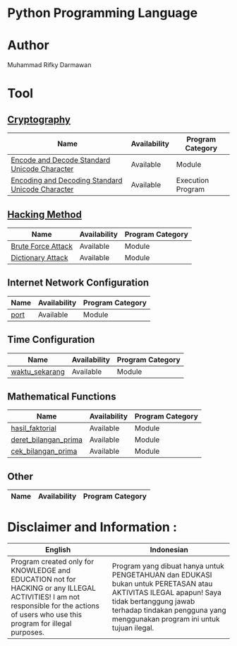 # Python Programming Language

# Author
Muhammad Rifky Darmawan

# Tool
## [Cryptography](https://github.com/rifkydarmawan62/Python/tree/Publik/Modul/kriptografi)
| Name | Availability | Program Category |
| --- | --- | --- |
| [Encode and Decode Standard Unicode Character](https://github.com/rifkydarmawan62/Python/blob/Publik/Modul/kriptografi/unicode_standar.py) | Available | Module |
| [Encoding and Decoding Standard Unicode Character](https://github.com/rifkydarmawan62/Python/blob/Publik/Modul/kriptografi/Program%20Eksekusi%20untuk%20Modul%20Standar%20Unicode/Encoding%20dan%20Decoding%20Karakter%20Unicode%20Standar.py) | Available | Execution Program |
## [Hacking Method](https://github.com/rifkydarmawan62/Python/tree/Publik/Modul/metode_peretasan)
| Name | Availability | Program Category |
| --- | --- | --- |
| [Brute Force Attack](https://github.com/rifkydarmawan62/Python/blob/Publik/Modul/metode_peretasan/__init__.py) | Available | Module |
| [Dictionary Attack](https://github.com/rifkydarmawan62/Python/blob/Publik/Modul/metode_peretasan/__init__.py) | Available | Module |
## Internet Network Configuration
| Name | Availability| Program Category |
| --- | --- | --- |
| [port](https://github.com/rifkydarmawan62/Python/blob/Publik/Modul/port/__init__.py) | Available | Module |
## Time Configuration
| Name | Availability | Program Category |
| --- | --- | --- |
| [waktu_sekarang](https://github.com/rifkydarmawan62/Python/blob/Publik/Modul/waktu_sekarang/__init__.py) | Available | Module |
## Mathematical Functions
| Name | Availability | Program Category |
| --- | --- | --- |
| [hasil_faktorial](https://github.com/rifkydarmawan62/Python/blob/Publik/Modul/matematika/__init__.py) | Available | Module |
| [deret_bilangan_prima](https://github.com/rifkydarmawan62/Python/blob/Publik/Modul/matematika/__init__.py) | Available | Module |
| [cek_bilangan_prima](https://github.com/rifkydarmawan62/Python/blob/Publik/Modul/matematika/__init__.py) | Available | Module |
## Other
| Name | Availability | Program Category |
| --- | --- | --- |
# Disclaimer and Information :
| English | Indonesian |
| --- | --- |
| Program created only for KNOWLEDGE and EDUCATION not for HACKING or any ILLEGAL ACTIVITIES! I am not responsible for the actions of users who use this program for illegal purposes. | Program yang dibuat hanya untuk PENGETAHUAN dan EDUKASI bukan untuk PERETASAN atau AKTIVITAS ILEGAL apapun! Saya tidak bertanggung jawab terhadap tindakan pengguna yang menggunakan program ini untuk tujuan ilegal.|
